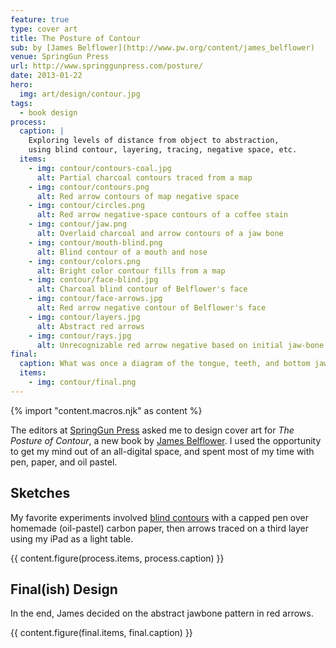 ```yaml
---
feature: true
type: cover art
title: The Posture of Contour
sub: by [James Belflower](http://www.pw.org/content/james_belflower)
venue: SpringGun Press
url: http://www.springgunpress.com/posture/
date: 2013-01-22
hero:
  img: art/design/contour.jpg
tags:
  - book design
process:
  caption: |
    Exploring levels of distance from object to abstraction,
    using blind contour, layering, tracing, negative space, etc.
  items:
    - img: contour/contours-coal.jpg
      alt: Partial charcoal contours traced from a map
    - img: contour/contours.png
      alt: Red arrow contours of map negative space
    - img: contour/circles.png
      alt: Red arrow negative-space contours of a coffee stain
    - img: contour/jaw.png
      alt: Overlaid charcoal and arrow contours of a jaw bone
    - img: contour/mouth-blind.png
      alt: Blind contour of a mouth and nose
    - img: contour/colors.png
      alt: Bright color contour fills from a map
    - img: contour/face-blind.jpg
      alt: Charcoal blind contour of Belflower's face
    - img: contour/face-arrows.jpg
      alt: Red arrow negative contour of Belflower's face
    - img: contour/layers.jpg
      alt: Abstract red arrows
    - img: contour/rays.jpg
      alt: Unrecognizable red arrow negative based on initial jaw-bone
final:
  caption: What was once a diagram of the tongue, teeth, and bottom jaw.
  items:
    - img: contour/final.png
---
```


{% import "content.macros.njk" as content %}

The editors at
[SpringGun Press][springgun] asked me
to design cover art
for _The Posture of Contour_,
a new book by
[James Belflower][james].
I used the opportunity to get my mind out of an all-digital space,
and spent most of my time with pen, paper, and oil pastel.

[springgun]: http://www.springgunpress.com/
[james]: http://www.pw.org/content/james_belflower

## Sketches

My favorite experiments involved
[blind contours][blind contours] with a capped pen
over homemade (oil-pastel) carbon paper,
then arrows traced on a third layer
using my iPad as a light table.

[blind contours]: http://en.wikipedia.org/wiki/Blind_contour_drawing

{{ content.figure(process.items, process.caption) }}

## Final(ish) Design

In the end,
James decided on the abstract jawbone pattern in red arrows.

{{ content.figure(final.items, final.caption) }}
